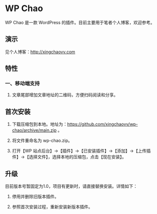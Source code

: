 # WP Chao

WP Chao 是一款 WordPress 的插件。目前主要用于笔者个人博客，欢迎参考。

## 演示

见个人博客：http://xingchaovv.com

## 特性

### 一、移动端支持

1. 文章尾部增加文章地址的二维码，方便扫码阅读和分享。

## 首次安装

1. 下载压缩包到本地。地址为：https://github.com/xingchaovv/wp-chao/archive/main.zip 。

2. 将文件重命名为 wp-chao.zip。

3. 打开【WP 站点后台】->【插件】->【已安装插件】->【添加】->【上传插件】->【选择文件】，选择本地的压缩包，点击【现在安装】。

## 升级

目前版本号暂固定为1.0，项目有更新时，请直接替换安装。详情如下：

1. 停用并删除旧版本插件。

2. 参照首次安装过程，重新安装新版本插件。
